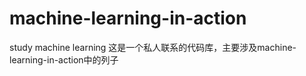 # machine-learning-in-action
study machine learning
这是一个私人联系的代码库，主要涉及machine-learning-in-action中的列子

